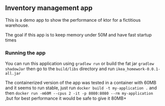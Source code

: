 ## Inventory management app

This is a demo app to show the performance of ktor for a fictitious warehouse.

The goal if this app is to keep memory under 50M and have fast startup times

### Running the app
You can run this application using `gradlew run` or build the fat jar `gradlew shadowJar` then go to the `build/libs` directory and run  `ikea_homework-0.0.1-all.jar`

The containerized version of the app was tested in a container with 60MB and it seems to run stable, just run `docker build -t my-application .` and then `docker run -m60M --cpus 2 -it -p 8080:8080 --rm my-application` ,but for best performance it would be safe to give it 80MB+    
